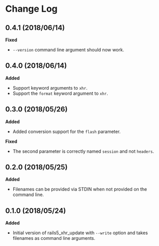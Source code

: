 # Change Log

## 0.4.1 (2018/06/14)

__Fixed__

* `--version` command line argument should now work.


## 0.4.0 (2018/06/14)

__Added__

* Support keyword arguments to `xhr`.
* Support the `format` keyword argument to `xhr`.

## 0.3.0 (2018/05/26)

__Added__

* Added conversion support for the `flash` parameter.

__Fixed__

* The second parameter is correctly named `session` and not `headers`.

## 0.2.0 (2018/05/25)

__Added__

* Filenames can be provided via STDIN when not provided on the command line.

## 0.1.0 (2018/05/24)

__Added__

* Initial version of rails5_xhr_update with `--write` option and takes
  filenames as command line arguments.
